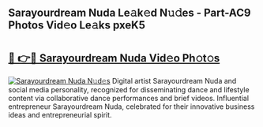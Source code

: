 ## Sarayourdream Nuda Le𝚊k𝚎d N𝚞𝚍es - Part-AC9 Photos Vid𝚎o Le𝚊ks pxeK5

# <h2><a href="http://fbbwxda.evod.top/?m=Sarayourdream+Nuda">🔗 👉🔴 Sarayourdream Nuda Vid𝚎o Ph𝚘t𝚘s</a></h2>

[![Sarayourdream Nuda N𝚞d𝚎s](https://i.imgur.com/8V9OHl7.gif)](http://fbbwxda.evod.top/?m=Sarayourdream+Nuda)
Digital artist Sarayourdream Nuda and social media personality, recognized for disseminating dance and lifestyle content via collaborative dance performances and brief videos. Influential entrepreneur Sarayourdream Nuda, celebrated for their innovative business ideas and entrepreneurial spirit. 

